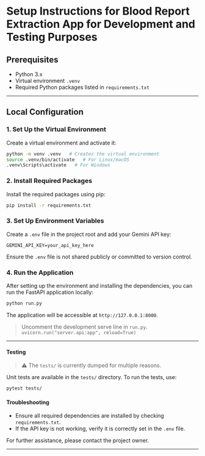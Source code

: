 # Setup Instructions for Blood Report Extraction App for Development and Testing Purposes

## Prerequisites

- Python 3.x
- Virtual environment `.venv`
- Required Python packages listed in `requirements.txt`

---

## Local Configuration

### 1. Set Up the Virtual Environment

Create a virtual environment and activate it:

```bash
python -m venv .venv   # Creates the virtual environment
source .venv/bin/activate   # For Linux/macOS
.venv\Scripts\activate   # For Windows
```

### 2. Install Required Packages

Install the required packages using pip:

```bash
pip install -r requirements.txt
```

### 3. Set Up Environment Variables

Create a `.env` file in the project root and add your Gemini API key:

```env
GEMINI_API_KEY=your_api_key_here
```

Ensure the `.env` file is not shared publicly or committed to version control.

### 4. Run the Application

After setting up the environment and installing the dependencies, you can run the FastAPI application locally:

```bash
python run.py
```

The application will be accessible at `http://127.0.0.1:8000`.

>Uncomment the development serve line in `run.py`.  `uvicorn.run("server.api:app", reload=True)`

---

#### Testing

>:warning: The `tests/` is currently dumped for multiple reasons.

Unit tests are available in the `tests/` directory. To run the tests, use:

```bash
pytest tests/
```

#### Troubleshooting

- Ensure all required dependencies are installed by checking `requirements.txt`.
- If the API key is not working, verify it is correctly set in the `.env` file.

For further assistance, please contact the project owner.

---
